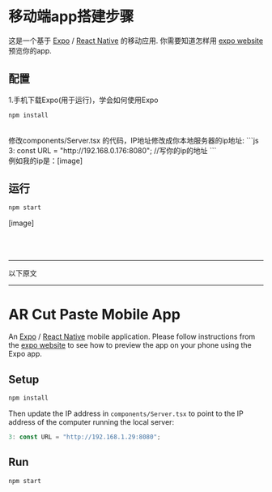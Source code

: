 # 移动端app搭建步骤

这是一个基于 [Expo](expo.io) / [React Native](#) 的移动应用.
你需要知道怎样用 [expo website](https://expo.io/learn) 预览你的app.

## 配置
1.手机下载Expo(用于运行)，学会如何使用Expo
<br/>
```bash
npm install
```
</br>
修改components/Server.tsx 的代码，IP地址修改成你本地服务器的ip地址:
```js
3: const URL = "http://192.168.0.176:8080"; //写你的ip的地址
```
<br/>
例如我的ip是：[image]

## 运行

```bash
npm start
```
[image]
<br/><br/><br/><br/>
___
以下原文
___
# AR Cut Paste Mobile App

An [Expo](expo.io) / [React Native](#) mobile application.
Please follow instructions from the [expo website](https://expo.io/learn) to see how to preview the app on your phone using the Expo app.

## Setup

```bash
npm install
```

Then update the IP address in `components/Server.tsx` to point to the IP address of the computer running the local server:
```js
3: const URL = "http://192.168.1.29:8080";
```

## Run

```bash
npm start
```
